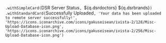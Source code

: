 `.withSimpleCard(`DSR Server Status`, `${q.dsrdoctors} ${q.dsrbrands}`)`
`.withStandardCard(`Successfully Uploaded`, 'Your data has been uploaded to remote server successfully!', 'https://icons.iconarchive.com/icons/gakuseisean/ivista-2/128/Misc-Upload-Database-icon.png', 'https://icons.iconarchive.com/icons/gakuseisean/ivista-2/256/Misc-Upload-Database-icon.png')`